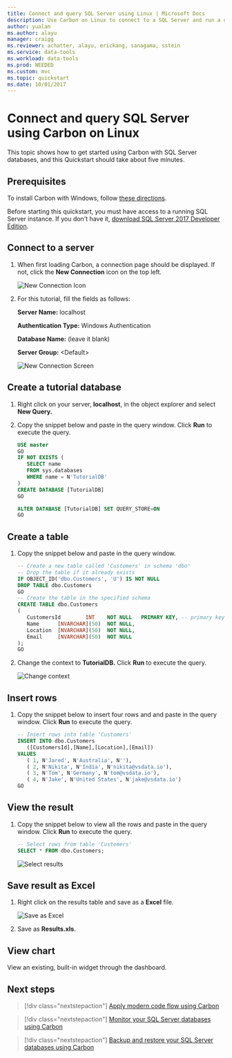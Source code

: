 ```yaml
---
title: Connect and query SQL Server using Linux | Microsoft Docs
description: Use Carbon on Linux to connect to a SQL Server and run a query
author: yualan
ms.author: alayu
manager: craigg
ms.reviewer: achatter, alayu, erickang, sanagama, sstein
ms.service: data-tools
ms.workload: data-tools
ms.prod: NEEDED
ms.custom: mvc
ms.topic: quickstart
ms.date: 10/01/2017
---
```


# Connect and query SQL Server using Carbon on Linux
This topic shows how to get started using Carbon with SQL Server databases, and this Quickstart should take about five minutes.

## Prerequisites
To install Carbon with Windows, follow [these directions](download.md).

Before starting this quickstart, you must have access to a running SQL Server instance. If you don't have it, [download SQL Server 2017 Developer Edition](https://go.microsoft.com/fwlink/?linkid=853016).

## Connect to a server
1. When first loading Carbon, a connection page should be displayed. If not, click the **New Connection** icon on the top left.
   
   ![New Connection Icon](media/get-started-sql-server-linux/new-connection-icon.png)

2. For this tutorial, fill the fields as follows:
 
   **Server Name:** localhost

   **Authentication Type:** Windows Authentication

   **Database Name:** (leave it blank)

   **Server Group:** \<Default\>

   ![New Connection Screen](media/get-started-sql-server-linux/new-connection-screen.png)

## Create a tutorial database
1. Right click on your server, **localhost**, in the object explorer and select **New Query.**

2. Copy the snippet below and paste in the query window. Click **Run** to execute the query.

   ```sql
   USE master
   GO
   IF NOT EXISTS (
      SELECT name
      FROM sys.databases
      WHERE name = N'TutorialDB'
   )
   CREATE DATABASE [TutorialDB]
   GO

   ALTER DATABASE [TutorialDB] SET QUERY_STORE=ON
   GO
   ```

## Create a table
1. Copy the snippet below and paste in the query window.
   ```sql
   -- Create a new table called 'Customers' in schema 'dbo'
   -- Drop the table if it already exists
   IF OBJECT_ID('dbo.Customers', 'U') IS NOT NULL
   DROP TABLE dbo.Customers
   GO
   -- Create the table in the specified schema
   CREATE TABLE dbo.Customers
   (
      CustomersId        INT    NOT NULL   PRIMARY KEY, -- primary key column
      Name      [NVARCHAR](50)  NOT NULL,
      Location  [NVARCHAR](50)  NOT NULL,
      Email     [NVARCHAR](50)  NOT NULL
   );
   GO
   ```

2. Change the context to **TutorialDB.** Click **Run** to execute the query.

   ![Change context](media/get-started-sql-server-linux/change-context.png)

## Insert rows
1. Copy the snippet below to insert four rows and and paste in the query window. Click **Run** to execute the query.
   ```sql
   -- Insert rows into table 'Customers'
   INSERT INTO dbo.Customers
      ([CustomersId],[Name],[Location],[Email])
   VALUES
      ( 1, N'Jared', N'Australia', N''),
      ( 2, N'Nikita', N'India', N'nikita@vsdata.io'),
      ( 3, N'Tom', N'Germany', N'tom@vsdata.io'),
      ( 4, N'Jake', N'United States', N'jake@vsdata.io')   
   GO   
   ```

## View the result
1. Copy the snippet below to view all the rows and paste in the query window. Click **Run** to execute the query.
   ```sql
   -- Select rows from table 'Customers'
   SELECT * FROM dbo.Customers;
   ```
   ![Select results](media/get-started-sql-server-linux/select-results.png)

## Save result as Excel
1. Right click on the results table and save as a **Excel** file. 

   ![Save as Excel](media/get-started-sql-server-linux/save-as-excel.png)

2. Save as **Results.xls**.

## View chart
View an existing, built-in widget through the dashboard.

## Next steps
> [!div class="nextstepaction"]
> [Apply modern code flow using Carbon](tutorial-modern-code-flow-sql-server.md)

> [!div class="nextstepaction"]
> [Monitor your SQL Server databases using Carbon](tutorial-monitoring-sql-server.md)

> [!div class="nextstepaction"]
> [Backup and restore your SQL Server databases using Carbon](tutorial-backup-restore-sql-server.md)